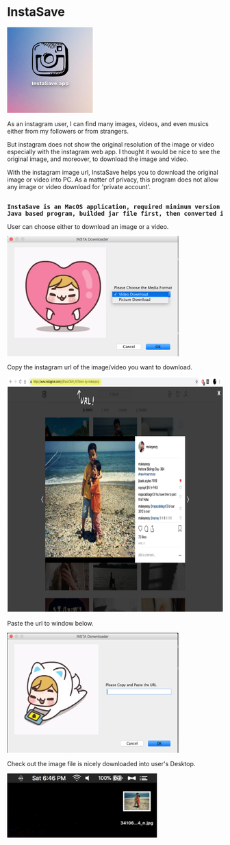 # InstaSave

<img src="src/insta1.png" width="200" height="200">

As an instagram user, I can find many images, videos, and even musics either from my followers or from strangers.

But instagram does not show the original resolution of the image or video especially with the instagram web app.
I thought it would be nice to see the original image, and moreover, to download the image and video.

With the instagram image url, InstaSave helps you to download the original image or video into PC.
As a matter of privacy, this program does not allow any image or video download for 'private account'.

<pre>
<b>
InstaSave is an MacOS application, required minimum version of java 1.0.
Java based program, builded jar file first, then converted into application file.</b>
</pre>

User can choose either to download an image or a video.

<img src="src/insta2.png" width="400" height="280">

Copy the instagram url of the image/video you want to download.

<img src="src/insta3.jpg" width="850" height="550">

Paste the url to window below.

<img src="src/insta4.png" width="400" height="280">


Check out the image file is nicely downloaded into user's Desktop.

<img src="src/insta5.png" width="350" height="150">
